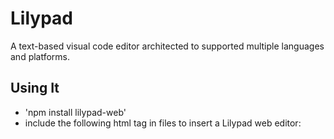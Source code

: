 # Lilypad

A text-based visual code editor architected to supported multiple languages and platforms.

## Using It

- 'npm install lilypad-web'
- include the following html tag in files to insert a Lilypad web editor:
  <script src="./node_modules/lilypad-web-editor/editor.js"></script>